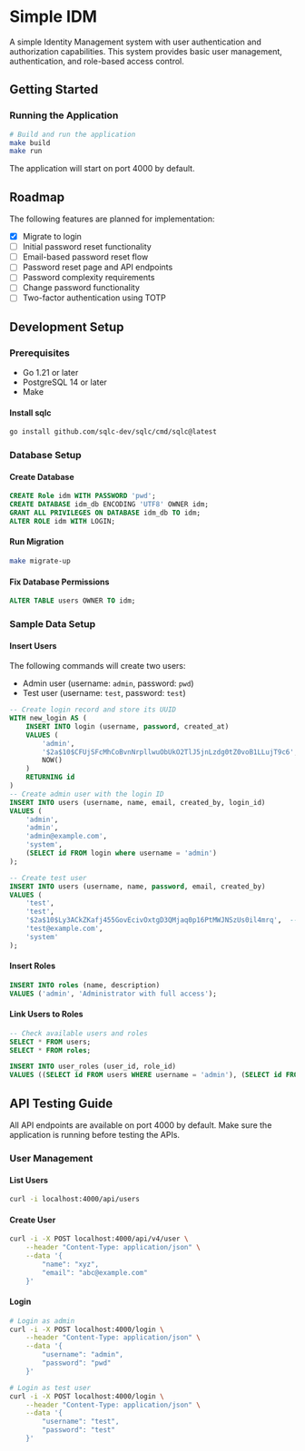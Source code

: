 # Simple IDM

A simple Identity Management system with user authentication and authorization capabilities. This system provides basic user management, authentication, and role-based access control.

## Getting Started

### Running the Application

```bash
# Build and run the application
make build
make run
```

The application will start on port 4000 by default.

## Roadmap

The following features are planned for implementation:

- [X] Migrate to login 
- [ ] Initial password reset functionality
- [ ] Email-based password reset flow
- [ ] Password reset page and API endpoints
- [ ] Password complexity requirements
- [ ] Change password functionality
- [ ] Two-factor authentication using TOTP

## Development Setup

### Prerequisites

- Go 1.21 or later
- PostgreSQL 14 or later
- Make

#### Install sqlc

```bash
go install github.com/sqlc-dev/sqlc/cmd/sqlc@latest
```

### Database Setup

#### Create Database

```sql
CREATE Role idm WITH PASSWORD 'pwd';
CREATE DATABASE idm_db ENCODING 'UTF8' OWNER idm;
GRANT ALL PRIVILEGES ON DATABASE idm_db TO idm;
ALTER ROLE idm WITH LOGIN;
```

#### Run Migration

```bash
make migrate-up
```

#### Fix Database Permissions

```sql
ALTER TABLE users OWNER TO idm;
```

### Sample Data Setup

#### Insert Users

The following commands will create two users:
- Admin user (username: `admin`, password: `pwd`)
- Test user (username: `test`, password: `test`)

```sql
-- Create login record and store its UUID
WITH new_login AS (
    INSERT INTO login (username, password, created_at)
    VALUES (
        'admin',
        '$2a$10$CFUjSFcMhCoBvnNrpllwuObUkO2TlJ5jnLzdg0tZ0voB1LLujT9c6',  -- hashed value of 'pwd'
        NOW()
    )
    RETURNING id
)
-- Create admin user with the login ID
INSERT INTO users (username, name, email, created_by, login_id)
VALUES (
    'admin',
    'admin',
    'admin@example.com',
    'system',
    (SELECT id FROM login where username = 'admin')
);

-- Create test user
INSERT INTO users (username, name, password, email, created_by)
VALUES (
    'test',
    'test',
    '$2a$10$Ly3ACkZKafj455GovEcivOxtgD3QMjaq0p16PtMWJNSzUs0il4mrq',  -- hashed value of 'test'
    'test@example.com',
    'system'
);
```

#### Insert Roles

```sql
INSERT INTO roles (name, description)
VALUES ('admin', 'Administrator with full access');
```

#### Link Users to Roles

```sql
-- Check available users and roles
SELECT * FROM users;
SELECT * FROM roles;

INSERT INTO user_roles (user_id, role_id)
VALUES ((SELECT id FROM users WHERE username = 'admin'), (SELECT id FROM roles WHERE name = 'admin'));
```

## API Testing Guide

All API endpoints are available on port 4000 by default. Make sure the application is running before testing the APIs.

### User Management

#### List Users
```bash
curl -i localhost:4000/api/users
```

#### Create User
```bash
curl -i -X POST localhost:4000/api/v4/user \
    --header "Content-Type: application/json" \
    --data '{
        "name": "xyz",
        "email": "abc@example.com"
    }'
```

#### Login
```bash
# Login as admin
curl -i -X POST localhost:4000/login \
    --header "Content-Type: application/json" \
    --data '{
        "username": "admin",
        "password": "pwd"
    }'

# Login as test user
curl -i -X POST localhost:4000/login \
    --header "Content-Type: application/json" \
    --data '{
        "username": "test",
        "password": "test"
    }'
```

    